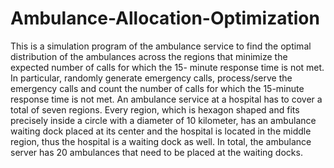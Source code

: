 # Ambulance-Allocation-Optimization

This is a simulation program of the ambulance service to find the optimal distribution of
the ambulances across the regions that minimize the expected number of calls for which the 15-
minute response time is not met. In particular, randomly generate emergency calls, process/serve
the emergency calls and count the number of calls for which the 15-minute response time is not met. An ambulance service at a hospital has to cover a total of seven regions. Every region, which is hexagon shaped and fits precisely inside a circle with a diameter of 10 kilometer, has an ambulance
waiting dock placed at its center and the hospital is located in the middle region, thus the hospital is a waiting dock as well. In total, the ambulance server has 20 ambulances that need to be placed at the waiting docks.
